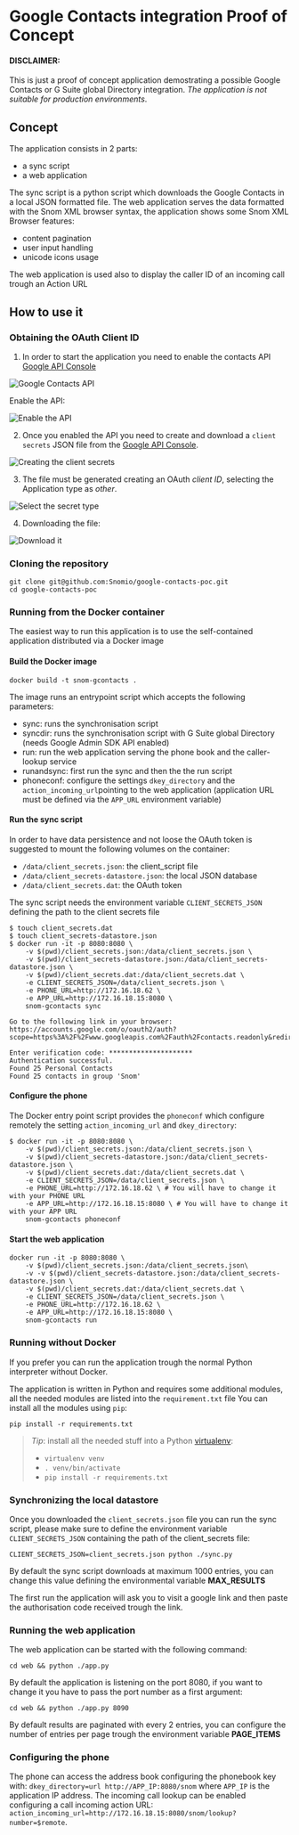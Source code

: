# Google Contacts integration Proof of Concept

#### DISCLAIMER:
This is just a proof of concept application demostrating a possible Google Contacts or G Suite global Directory integration.
*The application is not suitable for production environments*.

## Concept

The application consists in 2 parts:

* a sync script
* a web application

The sync script is a python script which downloads the Google Contacts in a local JSON formatted file.
The web application serves the data formatted with the Snom XML browser syntax, the application shows some Snom XML Browser features:

* content pagination
* user input handling
* unicode icons usage

The web application is used also to display the caller ID of an incoming call trough an Action URL

## How to use it

### Obtaining the OAuth Client ID

1) In order to start the application you need to enable the contacts API [Google API Console](https://console.developers.google.com/apis/)

  ![Google Contacts API](docs/contacts-api.png)
  
  Enable the API:
  
  ![Enable the API](docs/enable-api.png)


2) Once you enabled the API you need to create and download a `client secrets` JSON file from the [Google API Console](https://console.developers.google.com/apis/).

  ![Creating the client secrets](docs/create_client_secrets.png)

3) The file must be generated creating an OAuth *client ID*, selecting the Application type as *other*.

  ![Select the secret type](docs/select_type.png)

4) Downloading the file:

  ![Download it](docs/client_secrets_download.png)

### Cloning the repository

```
git clone git@github.com:Snomio/google-contacts-poc.git
cd google-contacts-poc
```

### Running from the Docker container

The easiest way to run this application is to use the self-contained application distributed via a Docker image

#### Build the Docker image

```
docker build -t snom-gcontacts .
```

The image runs an entrypoint script which accepts the following parameters:

* sync: runs the synchronisation script
* syncdir: runs the synchronisation script with G Suite global Directory (needs Google Admin SDK API enabled)
* run: run the web application serving the phone book and the caller-lookup service
* runandsync: first run the sync and then the the run script
* phoneconf: configure the settings `dkey_directory` and the `action_incoming_url`pointing to the web application (application URL must be defined via the `APP_URL` environment variable)

#### Run the sync script

In order to have data persistence and not loose the OAuth token is suggested to mount the following volumes on the container:

- `/data/client_secrets.json`: the client_script file
- `/data/client_secrets-datastore.json`: the local JSON database
- `/data/client_secrets.dat`: the OAuth token

The sync script needs the environment variable `CLIENT_SECRETS_JSON` defining the path to the client secrets file

```
$ touch client_secrets.dat
$ touch client_secrets-datastore.json
$ docker run -it -p 8080:8080 \
	-v $(pwd)/client_secrets.json:/data/client_secrets.json \
	-v $(pwd)/client_secrets-datastore.json:/data/client_secrets-datastore.json \
	-v $(pwd)/client_secrets.dat:/data/client_secrets.dat \
	-e CLIENT_SECRETS_JSON=/data/client_secrets.json \
	-e PHONE_URL=http://172.16.18.62 \
	-e APP_URL=http://172.16.18.15:8080 \
	snom-gcontacts sync
	
Go to the following link in your browser:
https://accounts.google.com/o/oauth2/auth?scope=https%3A%2F%2Fwww.googleapis.com%2Fauth%2Fcontacts.readonly&redirect_uri=urn%3Aietf%3Awg%3Aoauth%3A2.0%3Aoob&response_type=code&client_id=xxxxxyyyyy.apps.googleusercontent.com&access_type=offline

Enter verification code: *********************
Authentication successful.
Found 25 Personal Contacts
Found 25 contacts in group 'Snom'
```

#### Configure the phone

The Docker entry point script provides the `phoneconf` which configure remotely the setting `action_incoming_url` and `dkey_directory`:

```
$ docker run -it -p 8080:8080 \
	-v $(pwd)/client_secrets.json:/data/client_secrets.json \
	-v $(pwd)/client_secrets-datastore.json:/data/client_secrets-datastore.json \
	-v $(pwd)/client_secrets.dat:/data/client_secrets.dat \
	-e CLIENT_SECRETS_JSON=/data/client_secrets.json \
	-e PHONE_URL=http://172.16.18.62 \ # You will have to change it with your PHONE URL
	-e APP_URL=http://172.16.18.15:8080 \ # You will have to change it with your APP URL
	snom-gcontacts phoneconf
```

#### Start the web application

```
docker run -it -p 8080:8080 \
	-v $(pwd)/client_secrets.json:/data/client_secrets.json\
	-v -v $(pwd)/client_secrets-datastore.json:/data/client_secrets-datastore.json \
	-v $(pwd)/client_secrets.dat:/data/client_secrets.dat \
	-e CLIENT_SECRETS_JSON=/data/client_secrets.json \
	-e PHONE_URL=http://172.16.18.62 \
	-e APP_URL=http://172.16.18.15:8080 \
	snom-gcontacts run
```

### Running without Docker

If you prefer you can run the application trough the normal Python interpreter without Docker.

The application is written in Python and requires some additional modules, all the needed modules are listed into the `requirement.txt` file
You can install all the modules using `pip`:

```
pip install -r requirements.txt
```

> *Tip*: install all the needed stuff into a Python [virtualenv](https://virtualenv.pypa.io/en/stable/):
>
> - `virtualenv venv`
> - `. venv/bin/activate`
> - `pip install -r requirements.txt`

### Synchronizing the local datastore

Once you downloaded the `client_secrets.json` file you can run the sync script, please make sure to define the environment variable `CLIENT_SECRETS_JSON`
containing the path of the client_secrets file:

```
CLIENT_SECRETS_JSON=client_secrets.json python ./sync.py
```

By default the sync script downloads at maximum 1000 entries, you can change this value defining the environmental variable **MAX_RESULTS**

The first run the application will ask you to visit a google link and then paste the authorisation code received trough the link.

### Running the web application

The web application can be started with the following command:

```
cd web && python ./app.py
```

By default the application is listening on the port 8080, if you want to change it you have to pass the port number as a first argument:

```
cd web && python ./app.py 8090
```

By default results are paginated with every 2 entries, you can configure the number of entries per page trough the environment variable **PAGE_ITEMS**

### Configuring the phone

The phone can access the address book configuring the phonebook key with: `dkey_directory=url http://APP_IP:8080/snom` where `APP_IP` is the application IP address.
The incoming call lookup can be enabled configuring a call incoming action URL: `action_incoming_url=http://172.16.18.15:8080/snom/lookup?number=$remote`.


